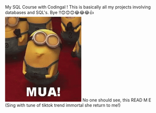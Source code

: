 My SQL Course with Codingal !
This is basically all my projects involving databases and SQL's.
Bye !!😊😊😊😂😂😂👍![alt text](image.png)
No one should see, this READ M E (Sing with tune of tiktok trend immortal she return to me!)
